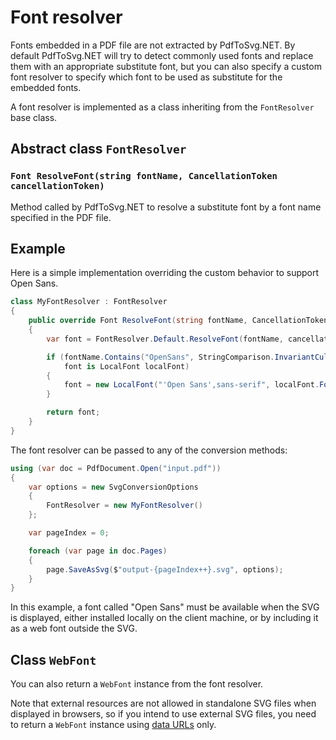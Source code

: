 # Font resolver

Fonts embedded in a PDF file are not extracted by PdfToSvg.NET. By default PdfToSvg.NET will try to detect commonly used fonts and replace them with an appropriate substitute font, but you can also specify a custom font resolver to specify which font to be used as substitute for the embedded fonts.

A font resolver is implemented as a class inheriting from the `FontResolver` base class.

## Abstract class `FontResolver`

### `Font ResolveFont(string fontName, CancellationToken cancellationToken)`
Method called by PdfToSvg.NET to resolve a substitute font by a font name specified in the PDF file.

## Example

Here is a simple implementation overriding the custom behavior to support Open Sans.

```csharp
class MyFontResolver : FontResolver 
{
    public override Font ResolveFont(string fontName, CancellationToken cancellationToken)
    {
        var font = FontResolver.Default.ResolveFont(fontName, cancellationToken);

        if (fontName.Contains("OpenSans", StringComparison.InvariantCultureIgnoreCase) &&
            font is LocalFont localFont)
        {
            font = new LocalFont("'Open Sans',sans-serif", localFont.FontWeight, localFont.FontStyle);
        }

        return font;
    }
}
```

The font resolver can be passed to any of the conversion methods:

```csharp
using (var doc = PdfDocument.Open("input.pdf"))
{
    var options = new SvgConversionOptions
    {
        FontResolver = new MyFontResolver()
    };

    var pageIndex = 0;

    foreach (var page in doc.Pages)
    {
        page.SaveAsSvg($"output-{pageIndex++}.svg", options);
    }
}
```

In this example, a font called "Open Sans" must be available when the SVG is displayed, either installed locally on the client machine, or by including it as a web font outside the SVG.

## Class `WebFont`
You can also return a `WebFont` instance from the font resolver.

Note that external resources are not allowed in standalone SVG files when displayed in browsers, so if you intend to use external SVG files, you need to return a `WebFont` instance using [data URLs](https://en.wikipedia.org/wiki/Data_URI_scheme) only.
